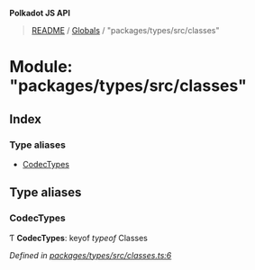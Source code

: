 **Polkadot JS API**

> [README](../README.md) / [Globals](../globals.md) / "packages/types/src/classes"

# Module: "packages/types/src/classes"

## Index

### Type aliases

* [CodecTypes](_packages_types_src_classes_.md#codectypes)

## Type aliases

### CodecTypes

Ƭ  **CodecTypes**: keyof *typeof* Classes

*Defined in [packages/types/src/classes.ts:6](https://github.com/polkadot-js/api/blob/ff59962c5/packages/types/src/classes.ts#L6)*
